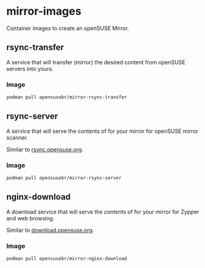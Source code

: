 # mirror-images

Container images to create an openSUSE Mirror.

## rsync-transfer

A service that will transfer (mirror) the desired content from openSUSE servers into yours.

### Image

```bash
podman pull opensusebr/mirror-rsync-transfer
```

## rsync-server

A service that will serve the contents of for your mirror for openSUSE mirror scanner.

Similar to [rsync.opensuse.org](http://rsync.opensuse.org/).

### Image

```bash
podman pull opensusebr/mirror-rsync-server
```

## nginx-download

A download service that will serve the contents of for your mirror for Zypper and web browsing.

Similar to [download.opensuse.org](http://download.opensuse.org/).

### Image

```bash
podman pull opensusebr/mirror-nginx-download
```
